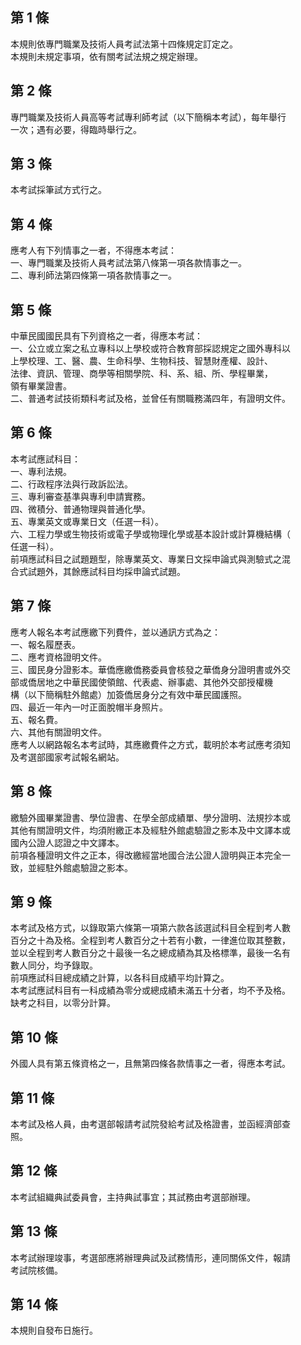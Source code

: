 第 1 條
-------
本規則依專門職業及技術人員考試法第十四條規定訂定之。  
本規則未規定事項，依有關考試法規之規定辦理。

第 2 條
-------
專門職業及技術人員高等考試專利師考試（以下簡稱本考試），每年舉行  
一次；遇有必要，得臨時舉行之。

第 3 條
-------
本考試採筆試方式行之。

第 4 條
-------
應考人有下列情事之一者，不得應本考試：  
一、專門職業及技術人員考試法第八條第一項各款情事之一。  
二、專利師法第四條第一項各款情事之一。

第 5 條
-------
中華民國國民具有下列資格之一者，得應本考試：  
一、公立或立案之私立專科以上學校或符合教育部採認規定之國外專科以  
    上學校理、工、醫、農、生命科學、生物科技、智慧財產權、設計、  
    法律、資訊、管理、商學等相關學院、科、系、組、所、學程畢業，  
    領有畢業證書。  
二、普通考試技術類科考試及格，並曾任有關職務滿四年，有證明文件。

第 6 條
-------
本考試應試科目：  
一、專利法規。  
二、行政程序法與行政訴訟法。  
三、專利審查基準與專利申請實務。  
四、微積分、普通物理與普通化學。  
五、專業英文或專業日文（任選一科）。  
六、工程力學或生物技術或電子學或物理化學或基本設計或計算機結構（  
    任選一科）。  
前項應試科目之試題題型，除專業英文、專業日文採申論式與測驗式之混  
合式試題外，其餘應試科目均採申論式試題。

第 7 條
-------
應考人報名本考試應繳下列費件，並以通訊方式為之：  
一、報名履歷表。  
二、應考資格證明文件。  
三、國民身分證影本。華僑應繳僑務委員會核發之華僑身分證明書或外交  
    部或僑居地之中華民國使領館、代表處、辦事處、其他外交部授權機  
    構（以下簡稱駐外館處）加簽僑居身分之有效中華民國護照。  
四、最近一年內一吋正面脫帽半身照片。  
五、報名費。  
六、其他有關證明文件。  
應考人以網路報名本考試時，其應繳費件之方式，載明於本考試應考須知  
及考選部國家考試報名網站。

第 8 條
-------
繳驗外國畢業證書、學位證書、在學全部成績單、學分證明、法規抄本或  
其他有關證明文件，均須附繳正本及經駐外館處驗證之影本及中文譯本或  
國內公證人認證之中文譯本。  
前項各種證明文件之正本，得改繳經當地國合法公證人證明與正本完全一  
致，並經駐外館處驗證之影本。

第 9 條
-------
本考試及格方式，以錄取第六條第一項第六款各該選試科目全程到考人數  
百分之十為及格。全程到考人數百分之十若有小數，一律進位取其整數，  
並以全程到考人數百分之十最後一名之總成績為其及格標準，最後一名有  
數人同分，均予錄取。  
前項應試科目總成績之計算，以各科目成績平均計算之。  
本考試應試科目有一科成績為零分或總成績未滿五十分者，均不予及格。  
缺考之科目，以零分計算。

第 10 條
--------
外國人具有第五條資格之一，且無第四條各款情事之一者，得應本考試。

第 11 條
--------
本考試及格人員，由考選部報請考試院發給考試及格證書，並函經濟部查  
照。

第 12 條
--------
本考試組織典試委員會，主持典試事宜；其試務由考選部辦理。

第 13 條
--------
本考試辦理竣事，考選部應將辦理典試及試務情形，連同關係文件，報請  
考試院核備。

第 14 條
--------
本規則自發布日施行。

